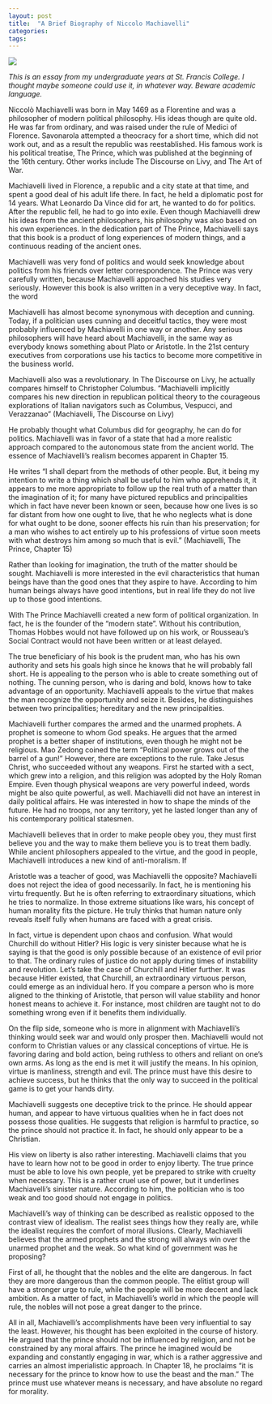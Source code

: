 ```yaml
---
layout: post
title:  "A Brief Biography of Niccolo Machiavelli"
categories: 
tags: 
---
```


![](https://cdn-images-1.medium.com/max/1600/1*p1vZsYdEDEkCBV6DPc67bA.png)

_This is an essay from my undergraduate years at St. Francis College. I thought maybe someone could use it, in whatever way. Beware academic language._

Niccolò Machiavelli was born in May 1469 as a Florentine and was a philosopher of modern political philosophy. His ideas though are quite old. He was far from ordinary, and was raised under the rule of Medici of Florence. Savonarola attempted a theocracy for a short time, which did not work out, and as a result the republic was reestablished. His famous work is his political treatise, The Prince, which was published at the beginning of the 16th century. Other works include The Discourse on Livy, and The Art of War.

Machiavelli lived in Florence, a republic and a city state at that time, and spent a good deal of his adult life there. In fact, he held a diplomatic post for 14 years. What Leonardo Da Vince did for art, he wanted to do for politics. After the republic fell, he had to go into exile. Even though Machiavelli drew his ideas from the ancient philosophers, his philosophy was also based on his own experiences. In the dedication part of The Prince, Machiavelli says that this book is a product of long experiences of modern things, and a continuous reading of the ancient ones.

Machiavelli was very fond of politics and would seek knowledge about politics from his friends over letter correspondence. The Prince was very carefully written, because Machiavelli approached his studies very seriously. However this book is also written in a very deceptive way. In fact, the word

Machiavelli has almost become synonymous with deception and cunning. Today, if a politician uses cunning and deceitful tactics, they were most probably influenced by Machiavelli in one way or another. Any serious philosophers will have heard about Machiavelli, in the same way as everybody knows something about Plato or Aristotle. In the 21st century executives from corporations use his tactics to become more competitive in the business world.

Machiavelli also was a revolutionary. In The Discourse on Livy, he actually compares himself to Christopher Columbus. “Machiavelli implicitly compares his new direction in republican political theory to the courageous explorations of Italian navigators such as Columbus, Vespucci, and Verazzanao” (Machiavelli, The Discourse on Livy)

He probably thought what Columbus did for geography, he can do for politics. Machiavelli was in favor of a state that had a more realistic approach compared to the autonomous state from the ancient world. The essence of Machiavelli’s realism becomes apparent in Chapter 15.

He writes “I shall depart from the methods of other people. But, it being my intention to write a thing which shall be useful to him who apprehends it, it appears to me more appropriate to follow up the real truth of a matter than the imagination of it; for many have pictured republics and principalities which in fact have never been known or seen, because how one lives is so far distant from how one ought to live, that he who neglects what is done for what ought to be done, sooner effects his ruin than his preservation; for a man who wishes to act entirely up to his professions of virtue soon meets with what destroys him among so much that is evil.” (Machiavelli, The Prince, Chapter 15)

Rather than looking for imagination, the truth of the matter should be sought. Machiavelli is more interested in the evil characteristics that human beings have than the good ones that they aspire to have. According to him human beings always have good intentions, but in real life they do not live up to those good intentions.

With The Prince Machiavelli created a new form of political organization. In fact, he is the founder of the “modern state”. Without his contribution, Thomas Hobbes would not have followed up on his work, or Rousseau’s Social Contract would not have been written or at least delayed.

The true beneficiary of his book is the prudent man, who has his own authority and sets his goals high since he knows that he will probably fall short. He is appealing to the person who is able to create something out of nothing. The cunning person, who is daring and bold, knows how to take advantage of an opportunity. Machiavelli appeals to the virtue that makes the man recognize the opportunity and seize it. Besides, he distinguishes between two principalities; hereditary and the new principalities.

Machiavelli further compares the armed and the unarmed prophets. A prophet is someone to whom God speaks. He argues that the armed prophet is a better shaper of institutions, even though he might not be religious. Mao Zedong coined the term “Political power grows out of the barrel of a gun!” However, there are exceptions to the rule. Take Jesus Christ, who succeeded without any weapons. First he started with a sect, which grew into a religion, and this religion was adopted by the Holy Roman Empire. Even though physical weapons are very powerful indeed, words might be also quite powerful, as well. Machiavelli did not have an interest in daily political affairs. He was interested in how to shape the minds of the future. He had no troops, nor any territory, yet he lasted longer than any of his contemporary political statesmen.

Machiavelli believes that in order to make people obey you, they must first believe you and the way to make them believe you is to treat them badly. While ancient philosophers appealed to the virtue, and the good in people, Machiavelli introduces a new kind of anti-moralism. If

Aristotle was a teacher of good, was Machiavelli the opposite? Machiavelli does not reject the idea of good necessarily. In fact, he is mentioning his virtu frequently. But he is often referring to extraordinary situations, which he tries to normalize. In those extreme situations like wars, his concept of human morality fits the picture. He truly thinks that human nature only reveals itself fully when humans are faced with a great crisis.

In fact, virtue is dependent upon chaos and confusion. What would Churchill do without Hitler? His logic is very sinister because what he is saying is that the good is only possible because of an existence of evil prior to that. The ordinary rules of justice do not apply during times of instability and revolution. Let’s take the case of Churchill and Hitler further. It was because Hitler existed, that Churchill, an extraordinary virtuous person, could emerge as an individual hero. If you compare a person who is more aligned to the thinking of Aristotle, that person will value stability and honor honest means to achieve it. For instance, most children are taught not to do something wrong even if it benefits them individually.

On the flip side, someone who is more in alignment with Machiavelli’s thinking would seek war and would only prosper then. Machiavelli would not conform to Christian values or any classical conceptions of virtue. He is favoring daring and bold action, being ruthless to others and reliant on one’s own arms. As long as the end is met it will justify the means. In his opinion, virtue is manliness, strength and evil. The prince must have this desire to achieve success, but he thinks that the only way to succeed in the political game is to get your hands dirty.

Machiavelli suggests one deceptive trick to the prince. He should appear human, and appear to have virtuous qualities when he in fact does not possess those qualities. He suggests that religion is harmful to practice, so the prince should not practice it. In fact, he should only appear to be a Christian.

His view on liberty is also rather interesting. Machiavelli claims that you have to learn how not to be good in order to enjoy liberty. The true prince must be able to love his own people, yet be prepared to strike with cruelty when necessary. This is a rather cruel use of power, but it underlines Machiavelli’s sinister nature. According to him, the politician who is too weak and too good should not engage in politics.

Machiavelli’s way of thinking can be described as realistic opposed to the contrast view of idealism. The realist sees things how they really are, while the idealist requires the comfort of moral illusions. Clearly, Machiavelli believes that the armed prophets and the strong will always win over the unarmed prophet and the weak. So what kind of government was he proposing?

First of all, he thought that the nobles and the elite are dangerous. In fact they are more dangerous than the common people. The elitist group will have a stronger urge to rule, while the people will be more decent and lack ambition. As a matter of fact, in Machiavelli’s world in which the people will rule, the nobles will not pose a great danger to the prince.

All in all, Machiavelli’s accomplishments have been very influential to say the least. However, his thought has been exploited in the course of history. He argued that the prince should not be influenced by religion, and not be constrained by any moral affairs. The prince he imagined would be expanding and constantly engaging in war, which is a rather aggressive and carries an almost imperialistic approach. In Chapter 18, he proclaims “it is necessary for the prince to know how to use the beast and the man.” The prince must use whatever means is necessary, and have absolute no regard for morality.
